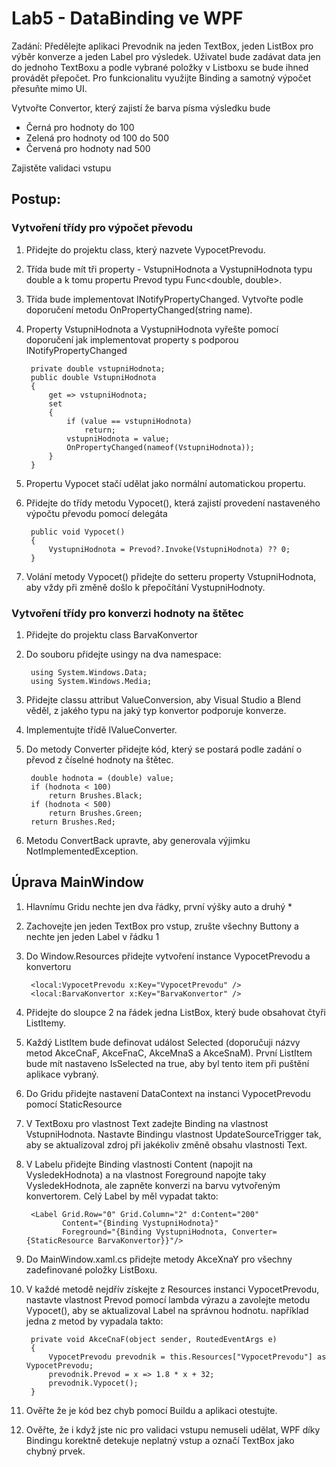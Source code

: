 # Lab5 - DataBinding ve WPF

Zadání: Předělejte aplikaci Prevodnik na jeden TextBox, jeden ListBox pro výběr konverze a jeden Label pro výsledek. Uživatel bude zadávat data jen do jednoho TextBoxu a podle vybrané položky v Listboxu se bude ihned provádět přepočet.
Pro funkcionalitu využijte Binding a samotný výpočet přesuňte mimo UI.

Vytvořte Convertor, který zajistí že barva písma výsledku bude
- Černá pro hodnoty do 100
- Zelená pro hodnoty od 100 do 500
- Červená pro hodnoty nad 500

Zajistěte validaci vstupu

## Postup:

### Vytvoření třídy pro výpočet převodu

1. Přidejte do projektu class, který nazvete VypocetPrevodu.
1. Třída bude mít tři property - VstupniHodnota a VystupniHodnota typu double a k tomu propertu Prevod typu Func<double, double>.
1. Třída bude implementovat INotifyPropertyChanged. Vytvořte podle doporučení metodu OnPropertyChanged(string name).
1. Property VstupniHodnota a VystupniHodnota vyřešte pomocí doporučení jak implementovat property s podporou INotifyPropertyChanged

        private double vstupniHodnota;
        public double VstupniHodnota 
        { 
            get => vstupniHodnota;
            set
            {
                if (value == vstupniHodnota)
                    return;
                vstupniHodnota = value;
                OnPropertyChanged(nameof(VstupniHodnota));
            }
        }
        
1. Propertu Vypocet stačí udělat jako normální automatickou propertu.
1. Přidejte do třídy metodu Vypocet(), která zajistí provedení nastaveného výpočtu převodu pomocí delegáta

        public void Vypocet()
        {
            VystupniHodnota = Prevod?.Invoke(VstupniHodnota) ?? 0;
        }
        
1. Volání metody Vypocet() přidejte do setteru  property VstupniHodnota, aby vždy při změně došlo k přepočítání VystupniHodnoty.

### Vytvoření třídy pro konverzi hodnoty na štětec

1. Přidejte do projektu class BarvaKonvertor
1. Do souboru přidejte usingy na dva namespace:

        using System.Windows.Data;
        using System.Windows.Media;
        
1. Přidejte classu attribut ValueConversion, aby Visual Studio a Blend věděl, z jakého typu na jaký typ konvertor podporuje konverze.
1. Implementujte třídě IValueConverter.
1. Do metody Converter přidejte kód, který se postará podle zadání o převod z číselné hodnoty na štětec.

        double hodnota = (double) value;
        if (hodnota < 100)
            return Brushes.Black;
        if (hodnota < 500)
            return Brushes.Green;
        return Brushes.Red;
        
1. Metodu ConvertBack upravte, aby generovala výjimku NotImplementedException.

## Úprava MainWindow

1. Hlavnímu Gridu nechte jen dva řádky, první výšky auto a druhý *
1. Zachovejte jen jeden TextBox pro vstup, zrušte všechny Buttony a nechte jen jeden Label v řádku 1
1. Do Window.Resources přidejte vytvoření instance VypocetPrevodu a konvertoru

        <local:VypocetPrevodu x:Key="VypocetPrevodu" />
        <local:BarvaKonvertor x:Key="BarvaKonvertor" />
        
1. Přidejte do sloupce 2 na řádek jedna ListBox, který bude obsahovat čtyři ListItemy.
1. Každý ListItem bude definovat událost Selected (doporučuji názvy metod AkceCnaF, AkceFnaC, AkceMnaS a AkceSnaM). První ListItem bude mít nastaveno IsSelected na true, aby byl tento item při puštění aplikace vybraný.
1. Do Gridu přidejte nastavení DataContext na instanci VypocetPrevodu pomocí StaticResource
1. V TextBoxu pro vlastnost Text zadejte Binding na vlastnost VstupniHodnota. Nastavte Bindingu vlastnost UpdateSourceTrigger tak, aby se aktualizoval zdroj při jakékoliv změně obsahu vlastnosti Text.
1. V Labelu přidejte Binding vlastnosti Content (napojit na VysledekHodnota) a na vlastnost Foreground napojte taky VysledekHodnota, ale zapněte konverzi na barvu vytvořeným konvertorem. Celý Label by měl vypadat takto:

        <Label Grid.Row="0" Grid.Column="2" d:Content="200"
               Content="{Binding VystupniHodnota}" 
               Foreground="{Binding VystupniHodnota, Converter={StaticResource BarvaKonvertor}}"/>

1. Do MainWindow.xaml.cs přidejte metody AkceXnaY pro všechny zadefinované položky ListBoxu.
1. V každé metodě nejdřív získejte z Resources instanci VypocetPrevodu, nastavte vlastnost Prevod pomocí lambda výrazu a zavolejte metodu Vypocet(), aby se aktualizoval Label na správnou hodnotu. například jedna z metod by vypadala takto:

        private void AkceCnaF(object sender, RoutedEventArgs e)
        {
            VypocetPrevodu prevodnik = this.Resources["VypocetPrevodu"] as VypocetPrevodu;
            prevodnik.Prevod = x => 1.8 * x + 32;
            prevodnik.Vypocet();
        }
        
1. Ověřte že je kód bez chyb pomocí Buildu a aplikaci otestujte.
1. Ověřte, že i když jste nic pro validaci vstupu nemuseli udělat, WPF díky Bindingu korektně detekuje neplatný vstup a označí TextBox jako chybný prvek.
